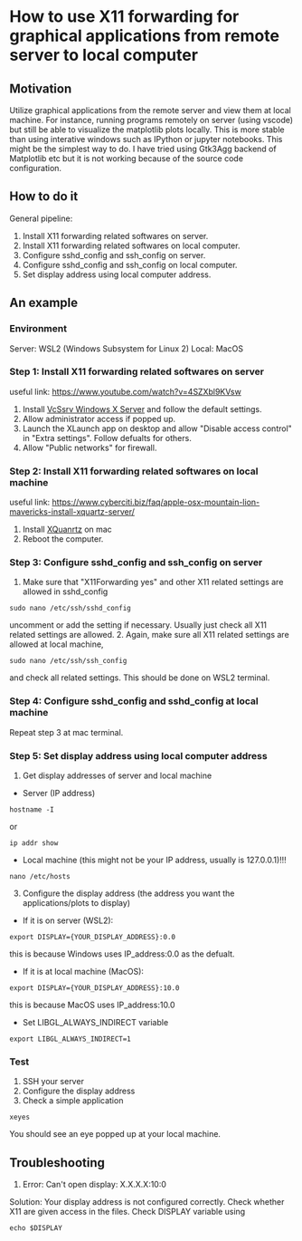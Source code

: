 # How to use X11 forwarding for graphical applications from remote server to local computer
## Motivation
Utilize graphical applications from the remote server and view them at local machine. For instance, running programs remotely on server (using vscode) but still be able to visualize the matplotlib plots locally.
This is more stable than using interative windows such as IPython or jupyter notebooks. This might be the simplest way to do. I have tried using Gtk3Agg backend of Matplotlib etc but it is not working because of the source code configuration.

## How to do it
General pipeline:
1. Install X11 forwarding related softwares on server.
2. Install X11 forwarding related softwares on local computer.
3. Configure sshd_config and ssh_config on server.
4. Configure sshd_config and ssh_config on local computer.
5. Set display address using local computer address.

## An example
### Environment
Server: WSL2 (Windows Subsystem for Linux 2) 
Local: MacOS

### Step 1: Install X11 forwarding related softwares on server
useful link: https://www.youtube.com/watch?v=4SZXbl9KVsw
1. Install [VcSsrv Windows X Server](https://sourceforge.net/projects/vcxsrv/) and follow the default settings.
2. Allow administrator access if popped up.
3. Launch the XLaunch app on desktop and allow "Disable access control" in "Extra settings". Follow defualts for others.
4. Allow "Public networks" for firewall.

### Step 2: Install X11 forwarding related softwares on local machine
useful link: https://www.cyberciti.biz/faq/apple-osx-mountain-lion-mavericks-install-xquartz-server/
1. Install [XQuanrtz](https://www.xquartz.org) on mac 
2. Reboot the computer.

### Step 3: Configure sshd_config and ssh_config on server
1. Make sure that "X11Forwarding yes" and other X11 related settings are allowed in sshd_config
```
sudo nano /etc/ssh/sshd_config
```
uncomment or add the setting if necessary. Usually just check all X11 related settings are allowed.
2. Again, make sure all X11 related settings are allowed at local machine,
```
sudo nano /etc/ssh/ssh_config
```
and check all related settings. This should be done on WSL2 terminal.

### Step 4: Configure sshd_config and sshd_config at local machine
Repeat step 3 at mac terminal.

### Step 5: Set display address using local computer address
1. Get display addresses of server and local machine
  - Server (IP address)
  ```
  hostname -I
  ```
  or
  ```
  ip addr show
  ```
  - Local machine (this might not be your IP address, usually is 127.0.0.1)!!!
  ```
  nano /etc/hosts
  ```
  
3. Configure the display address (the address you want the applications/plots to display)
  - If it is on server (WSL2):
  ```
  export DISPLAY={YOUR_DISPLAY_ADDRESS}:0.0
  ```
  this is because Windows uses IP_address:0.0 as the defualt.
  - If it is at local machine (MacOS):
  ```
  export DISPLAY={YOUR_DISPLAY_ADDRESS}:10.0
  ```
  this is because MacOS uses IP_address:10.0
  - Set LIBGL_ALWAYS_INDIRECT variable
  ```
  export LIBGL_ALWAYS_INDIRECT=1
  ```

### Test
1. SSH your server
2. Configure the display address
3. Check a simple application
```
xeyes
```
You should see an eye popped up at your local machine.

## Troubleshooting
1. Error: Can't open display: X.X.X.X:10:0

Solution: Your display address is not configured correctly. Check whether X11 are given access in the files. Check DISPLAY variable using
```
echo $DISPLAY
```
